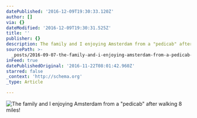 ```yaml
---
datePublished: '2016-12-09T19:30:33.120Z'
author: []
via: {}
dateModified: '2016-12-09T19:30:31.525Z'
title: ''
publisher: {}
description: The family and I enjoying Amsterdam from a "pedicab" after walking 8 miles!
sourcePath: >-
  _posts/2016-09-07-the-family-and-i-enjoying-amsterdam-from-a-pedicab-after-w.md
inFeed: true
datePublishedOriginal: '2016-11-22T08:01:42.960Z'
starred: false
_context: 'http://schema.org'
_type: Article

---
```

![The family and I enjoying Amsterdam from a "pedicab" after walking 8 miles!](https://the-grid-user-content.s3-us-west-2.amazonaws.com/606afe58-5691-4e15-83b2-afa795ea2815.jpg)